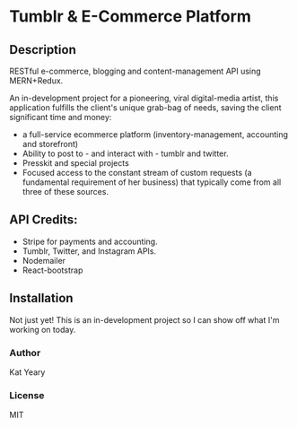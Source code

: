 # Tumblr & E-Commerce Platform
## Description
RESTful e-commerce, blogging and content-management API using MERN+Redux.

An in-development project for a pioneering, viral digital-media artist, this application fulfills the client's unique grab-bag of needs, saving the client significant time and money: 
* a full-service ecommerce platform (inventory-management, accounting and storefront)
* Ability to post to - and interact with - tumblr and twitter.
* Presskit and special projects
* Focused access to the constant stream of custom requests (a fundamental requirement of her business) that typically come from all three of these sources.


## API Credits:
* Stripe for payments and accounting.
* Tumblr, Twitter, and Instagram APIs.
* Nodemailer
* React-bootstrap

## Installation
Not just yet! This is an in-development project so I can show off what I'm working on today.

### Author
Kat Yeary

### License
MIT







